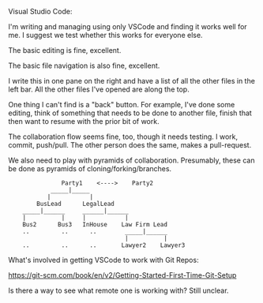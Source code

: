 Visual Studio Code:

I'm writing and managing using only VSCode and finding it works well for me.  I suggest we test whether this works for everyone else.  

The basic editing is fine, excellent. 

The basic file navigation is also fine, excellent. 

I write this in one pane on the right and have a list of all the other files in the left bar.  All the other files I've opened are along the top. 

One thing I can't find is a "back" button.  For example, I've done some editing, think of something that needs to be done to another file, finish that then want to resume with the prior bit of work. 

The collaboration flow seems fine, too, though it needs testing.  I work, commit, push/pull.  The other person does the same, makes a pull-request.  

We also need to play with pyramids of collaboration.  Presumably, these can be done as pyramids of cloning/forking/branches.


                   Party1    <---->    Party2
                _____|_____
               |           |
            BusLead      LegalLead 
        _____|______     ______|______
        |          |     |           |
        Bus2      Bus3   InHouse    Law Firm Lead
        ..         ..      ..        _____|______
                                     |          | 
        ..         ..      ..       Lawyer2    Lawyer3


What's involved in getting VSCode to work with Git Repos:

https://git-scm.com/book/en/v2/Getting-Started-First-Time-Git-Setup

Is there a way to see what remote one is working with? Still unclear.
